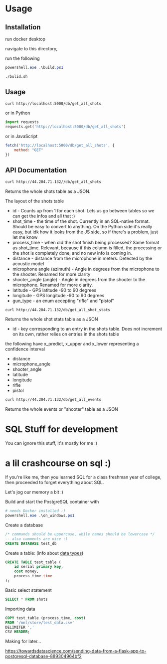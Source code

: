 # Usage

## Installation

run docker desktop

navigate to this directory,

run the following
```Powershell
powershell.exe .\build.ps1
```

```Bash
./bulid.sh
```

## Usage
```Bash
curl http://localhost:5000/db/get_all_shots
```

or in Python
```Python
import requests
requests.get('http://localhost:5000/db/get_all_shots')
```

or in JavaScript
```JavaScript
fetch('http://localhost:5000/db/get_all_shots', {
    method: "GET"
})
```

## API Documentation

```Bash
curl http://44.204.71.132//db/get_all_shots
```

Returns the whole shots table as a JSON.

The layout of the shots table
* id - Counts up from 1 for each shot. Lets us go between tables so we can get the infos and all that :)
* shot_time - the time of the shot. Currently in an SQL-native format. Should be easy to convert to anything. On the Python side it's really easy, but idk how it looks from the JS side, so if there's a problem, just let me know
* process_time - when did the shot finish being processed? Same format as shot_time. Relevant, because if this column is filled, the processing or the shot is completely done, and no new info is coming in.
* distance - distance from the microphone in meters. Detected by the acoustic model
* microphone angle (azimuth) - Angle in degrees from the microphone to the shooter. Renamed for more clarity
* shooter_angle (angle) - Angle in degrees from the shooter to the microphone. Renamed for more clarity.
* latitude - GPS latitude -90 to 90 degrees
* longitude - GPS longitude -90 to 90 degrees
* gun_type - an enum accepting "rifle" and "pistol"

```Bash
curl http://44.204.71.132/db/get_all_shot_stats
```

Returns the whole shot stats table as a JSON

* id - key corresponding to an entry in the shots table. Does not increment on its own, rather relies on entries in the shots table

the following have x_predict, x_upper and x_lower representing a confidence interval

* distance
* microphone_angle
* shooter_angle
* latitude
* longitude
* rifle
* pistol

```Bash
curl http://44.204.71.132/db/get_all_events
```

Returns the whole events or "shooter" table as a JSON

# SQL Stuff for development
You can ignore this stuff, it's mostly for me :)
# a lil crashcourse on sql :)

If you're like me, then you learned SQL for a class freshman year of college, then proceeded to forget everything about SQL.

Let's jog our memory a bit :)

Build and start the PostgreSQL container with

```Powershell
# needs Docker installed :)
powershell.exe .\on_windows.ps1
```

Create a database
```SQL
/* commands should be uppercase, while names should be lowercase */
-- also comments are nice :)
CREATE DATABASE test_db
```

Create a table: (info about [data types](https://www.postgresql.org/docs/current/datatype.html))
```SQL
CREATE TABLE test_table (
    id serial primary key,
    cost money,
    process_time time
);
```

Basic select statement
```SQL
SELECT * FROM shots
```

Importing data
```SQL
COPY test_table (process_time, cost)
FROM '/mnt/store/test_data.csv'
DELIMITER ','
CSV HEADER;
```

Making 
for later...

https://towardsdatascience.com/sending-data-from-a-flask-app-to-postgresql-database-889304964bf2